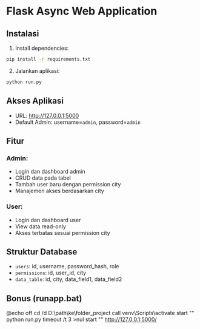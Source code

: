 # Flask Async Web Application

## Instalasi

1. Install dependencies:
```bash
pip install -r requirements.txt
```

2. Jalankan aplikasi:
```bash
python run.py
```

## Akses Aplikasi

- URL: http://127.0.0.1:5000
- Default Admin: username=`admin`, password=`admin`

## Fitur

### Admin:
- Login dan dashboard admin
- CRUD data pada tabel
- Tambah user baru dengan permission city
- Manajemen akses berdasarkan city

### User:
- Login dan dashboard user  
- View data read-only
- Akses terbatas sesuai permission city

## Struktur Database

- `users`: id, username, password_hash, role
- `permissions`: id, user_id, city  
- `data_table`: id, city, data_field1, data_field2

## Bonus (runapp.bat)

@echo off
cd /d D:\path\ke\folder_project
call venv\Scripts\activate
start "" python run.py
timeout /t 3 >nul
start "" http://127.0.0.1:5000/
